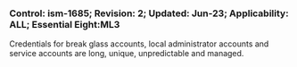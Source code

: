 ### Control: ism-1685; Revision: 2; Updated: Jun-23; Applicability: ALL; Essential Eight:ML3
<p>Credentials for break glass accounts, local administrator accounts and service accounts are long, unique, unpredictable and managed.</p>